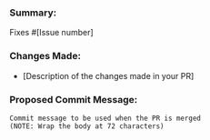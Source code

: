 ### Summary:
Fixes #[Issue number]

### Changes Made:
* [Description of the changes made in your PR]

### Proposed Commit Message:
```
Commit message to be used when the PR is merged
(NOTE: Wrap the body at 72 characters)
```
